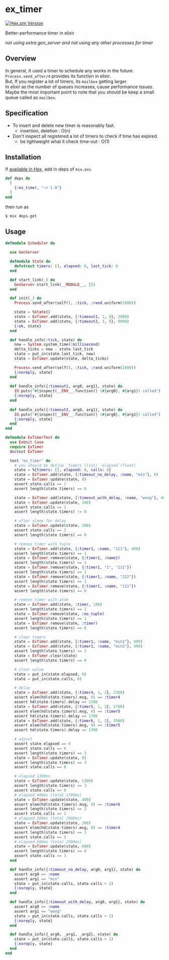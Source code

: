 # ex_timer
 [![Hex.pm Version](https://img.shields.io/hexpm/v/ex_timer.svg)](https://hex.pm/packages/ex_timer)
 
Better-performance timer in elixir

_not using extra gen_server and not using any other processes for timer_

## Overview
In general, It used a timer to schedule any works in the future.  
`Process.send_after/4` provides its function in elixir.  
But, If you register a lot of timers, its `mailbox` getting larger.  
In elixir as the number of queues increases, cause performance issues.  
Maybe the most important point to note that you should be keep a small queue called as `mailbox`.

## Specification
* To insert and delete new timer is reasonably fast.
  * insertion, deletion : O(n)
* Don't inspect all registered a lot of timers to check if time has expired.
  * be lightweight what it check time-out : O(1)
  
## Installation
If [available in Hex](https://hex.pm/docs/publish), add in deps of `mix.exs`
```elixir
def deps do
  [
    {:ex_timer, "~> 1.0"}
  ]
end
```
then run as
```sh
$ mix deps.get
```

## Usage
```elixir
defmodule Scheduler do

  use GenServer

  defmodule State do
    defstruct timers: [], elapsed: 0, last_tick: 0
  end

  def start_link(_) do
    GenServer.start_link(__MODULE__, [])
  end

  def init(_) do
    Process.send_after(self(), :tick, :rand.uniform(1000))

    state = %State{}
    state = ExTimer.add(state, {:timeout1, 1, 9}, 2000)
    state = ExTimer.add(state, {:timeout2, 3, 9}, 9000)
    {:ok, state}
  end

  def handle_info(:tick, state) do
    now = System.system_time(:millisecond)
    delta_ticks = now - state.last_tick
    state = put_in(state.last_tick, now)
    state = ExTimer.update(state, delta_ticks)

    Process.send_after(self(), :tick, :rand.uniform(1000))
    {:noreply, state}
  end
  
  def handle_info({:timeout1, arg0, arg1}, state) do
    IO.puts("#{inspect(__ENV__.function)} (#{arg0}, #{arg1}) called")
    {:noreply, state}
  end
  
  def handle_info({:timeout2, arg0, arg1}, state) do
    IO.puts("#{inspect(__ENV__.function)} (#{arg0}, #{arg1}) called")
    {:noreply, state}
  end
end
```


```elixir
defmodule ExTimerTest do
  use ExUnit.Case
  require ExTimer
  doctest ExTimer

  test "ex_timer" do
    # you should be define `timers`(list) `elapsed`(float)
    state = %{timers: [], elapsed: 0, calls: 0}
    state = ExTimer.add(state, {:timeout_no_delay, :name, "min"}, 0)
    state = ExTimer.update(state, 0)
    assert state.calls == 1
    assert length(state.timers) == 0

    state = ExTimer.add(state, {:timeout_with_delay, :name, "woog"}, 400)
    state = ExTimer.update(state, 100)
    assert state.calls == 1
    assert length(state.timers) != 0

    # after sleep for delay
    state = ExTimer.update(state, 300)
    assert state.calls == 2
    assert length(state.timers) == 0

    # remove timer with tuple
    state = ExTimer.add(state, {:timer1, :name, "111"}, 400)
    assert length(state.timers) == 1
    state = ExTimer.remove(state, {:timer1, :name})
    assert length(state.timers) == 1
    state = ExTimer.remove(state, {:timer1, "1", "111"})
    assert length(state.timers) == 1
    state = ExTimer.remove(state, {:timer1, :name, "222"})
    assert length(state.timers) == 1
    state = ExTimer.remove(state, {:timer1, :name, "111"})
    assert length(state.timers) == 0

    # remove timer with atom
    state = ExTimer.add(state, :timer, 100)
    assert length(state.timers) == 1
    state = ExTimer.remove(state, :no_tuple)
    assert length(state.timers) == 1
    state = ExTimer.remove(state, :timer)
    assert length(state.timers) == 0

    # clear timers
    state = ExTimer.add(state, {:timer1, :name, "min1"}, 400)
    state = ExTimer.add(state, {:timer1, :name, "min2"}, 400)
    assert length(state.timers) == 2
    state = ExTimer.clear(state)
    assert length(state.timers) == 0

    # clear value
    state = put_in(state.elapsed, 0)
    state = put_in(state.calls, 0)

    # delay
    state = ExTimer.add(state, {:timer4, 1, 2}, 2300)
    assert elem(hd(state.timers).msg, 0) == :timer4
    assert hd(state.timers).delay == 2300
    state = ExTimer.add(state, {:timer5, 1, 2}, 1700)
    assert elem(hd(state.timers).msg, 0) == :timer5
    assert hd(state.timers).delay == 1700
    state = ExTimer.add(state, {:timer6, 1, 2}, 1900)
    assert elem(hd(state.timers).msg, 0) == :timer5
    assert hd(state.timers).delay == 1700

    # adjust
    assert state.elapsed == 0
    assert state.calls == 0
    assert length(state.timers) == 3
    state = ExTimer.update(state, 0)
    assert length(state.timers) == 3
    assert state.calls == 0

    # elapsed 1300ms
    state = ExTimer.update(state, 1300)
    assert length(state.timers) == 3
    assert state.calls == 0
    # elapsed 400ms (total 1700ms)
    state = ExTimer.update(state, 400)
    assert elem(hd(state.timers).msg, 0) == :timer6
    assert length(state.timers) == 2
    assert state.calls == 1
    # elapsed 200ms (total 1900ms)
    state = ExTimer.update(state, 200)
    assert elem(hd(state.timers).msg, 0) == :timer4
    assert length(state.timers) == 1
    assert state.calls == 2
    # elapsed 600ms (total 2300ms)
    state = ExTimer.update(state, 600)
    assert length(state.timers) == 0
    assert state.calls == 3
  end

  def handle_info({:timeout_no_delay, arg0, arg1}, state) do
    assert arg0 == :name
    assert arg1 == "min"
    state = put_in(state.calls, state.calls + 1)
    {:noreply, state}
  end

  def handle_info({:timeout_with_delay, arg0, arg1}, state) do
    assert arg0 == :name
    assert arg1 == "woog"
    state = put_in(state.calls, state.calls + 1)
    {:noreply, state}
  end

  def handle_info({_arg0, _arg1, _arg2}, state) do
    state = put_in(state.calls, state.calls + 1)
    {:noreply, state}
  end
end
```
